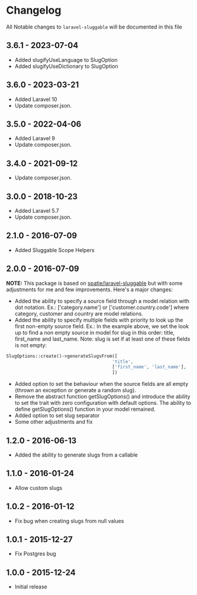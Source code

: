 # Changelog

All Notable changes to `laravel-sluggable` will be documented in this file

## 3.6.1 - 2023-07-04
- Added slugifyUseLanguage to SlugOption
- Added slugifyUseDictionary to SlugOption

## 3.6.0 - 2023-03-21
- Added Laravel 10
- Update composer.json.

## 3.5.0 - 2022-04-06
 - Added Laravel 9
 - Update composer.json.

## 3.4.0 - 2021-09-12
- Update composer.json.

## 3.0.0 - 2018-10-23
 - Added Laravel 5.7
 - Update composer.json.
 
## 2.1.0 - 2016-07-09
 - Added Sluggable Scope Helpers


## 2.0.0 - 2016-07-09
**NOTE:**
This package is based on [spatie/laravel-sluggable](https://packagist.org/packages/spatie/laravel-sluggable)
but with some adjustments for me and few  improvements. Here's a major changes:

 - Added the ability to specify a source field through a model relation with dot notation. Ex.: ['category.name'] or ['customer.country.code'] where category, customer and country are model relations.
 - Added the ability to specify multiple fields with priority to look up the first non-empty source field.  Ex.: In the example above, we set the look up to find a non empty source in model for slug in this order: title, first_name and last_name. Note: slug is set if at least one of these fields is not empty:
```php
SlugOptions::create()->generateSlugsFrom([
						                'title',
						                ['first_name', 'last_name'],
							            ])
```           
 - Added option to set the behaviour when the source fields are all empty (thrown an exception or generate a random slug).
 - Remove the abstract function getSlugOptions() and introduce the ability to set the trait with zero configuration with default options. The ability to define getSlugOptions() function in your model remained. 
 - Added option to set slug separator
 - Some other adjustments and fix

## 1.2.0 - 2016-06-13
- Added the ability to generate slugs from a callable

## 1.1.0 - 2016-01-24
- Allow custom slugs

## 1.0.2 - 2016-01-12

- Fix bug when creating slugs from null values

## 1.0.1 - 2015-12-27

- Fix Postgres bug

## 1.0.0 - 2015-12-24

- Initial release

